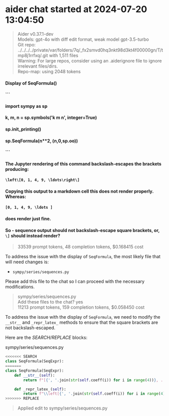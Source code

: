 
# aider chat started at 2024-07-20 13:04:50

> Aider v0.37.1-dev  
> Models: gpt-4o with diff edit format, weak model gpt-3.5-turbo  
> Git repo: ../../../../private/var/folders/7q/_fx2smvd0hq3nkt98d3kt4f00000gn/T/tmp8j1rrfxq/.git with 1,511 files  
> Warning: For large repos, consider using an .aiderignore file to ignore irrelevant files/dirs.  
> Repo-map: using 2048 tokens  

#### Display of SeqFormula()  
#### ```  
#### import sympy as sp  
#### k, m, n = sp.symbols('k m n', integer=True)  
#### sp.init_printing()  
####   
#### sp.SeqFormula(n**2, (n,0,sp.oo))  
#### ```  
####   
#### The Jupyter rendering of this command backslash-escapes the brackets producing:  
####   
#### `\left\[0, 1, 4, 9, \ldots\right\]`  
####   
#### Copying this output to a markdown cell this does not render properly.  Whereas:  
####   
#### `[0, 1, 4, 9, \ldots ]`  
####   
#### does render just fine.    
####   
#### So - sequence output should not backslash-escape square brackets, or, `\]` should instead render?  
> 33539 prompt tokens, 48 completion tokens, $0.168415 cost  

To address the issue with the display of `SeqFormula`, the most likely file that will need changes is:

- `sympy/series/sequences.py`

Please add this file to the chat so I can proceed with the necessary modifications.

> sympy/series/sequences.py  
> Add these files to the chat? yes  
> 11213 prompt tokens, 159 completion tokens, $0.058450 cost  

To address the issue with the display of `SeqFormula`, we need to modify the `__str__` and `_repr_latex_` methods to ensure that the square brackets are not backslash-escaped.

Here are the *SEARCH/REPLACE* blocks:

sympy/series/sequences.py
```python
<<<<<<< SEARCH
class SeqFormula(SeqExpr):
=======
class SeqFormula(SeqExpr):
    def __str__(self):
        return f"[{', '.join(str(self.coeff(i)) for i in range(4))}, ...]"

    def _repr_latex_(self):
        return f"\\left[{', '.join(str(self.coeff(i)) for i in range(4))}, \\ldots\\right]"
>>>>>>> REPLACE
```

> Applied edit to sympy/series/sequences.py  
